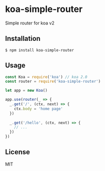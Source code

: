 
# koa-simple-router

Simple router for koa v2

## Installation

```
$ npm install koa-simple-router
```

## Usage

```js
const Koa = require('koa') // koa 2.0
const router = require('koa-simple-router')

let app = new Koa()

app.use(router(_ => {
  _.get('/', (ctx, next) => {
    ctx.body = 'home page'
  })
  
  _.get('/hello', (ctx, next) => {
    // ...
  })
})
```

## License

MIT
